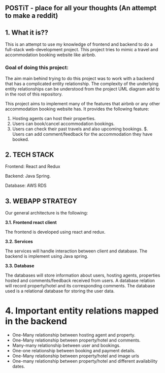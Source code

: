 ## POSTiT - place for all your thoughts (An attempt to make a reddit)

## 1. What it is??

This is an attempt to use my knowledge of frontend and backend to do a full-stack web-development project.
This project tries to mimic a travel and accommodation booking website like airbnb.

### Goal of doing this project:
The aim main behind trying to do this project was to work with a backend that has a complicated 
entity relationship. The complexity of the underlying entity relationships can be understood from the
project UML diagram add to in the root of this repository.

This project aims to implement many of the features that airbnb or any other accommodation booking website has.
It provides the following feature:
 
1. Hosting agents can host their properties.
2. Users can book/cancel accommodation bookings.
3. Users can check their past travels and also upcoming bookings.
$. Users can add comment/feedback for the accommodation they have booked.

## 2. TECH STACK

Frontend: React and Redux

Backend: Java Spring.

Database: AWS RDS
 
## 3. WEBAPP STRATEGY

Our general architecture is the following:

**3.1.  Frontend react client**

The frontend is developed using react and redux.

**3.2.  Services**

The services will handle interaction between client and database.
The backend is implement using Java spring. 

**3.3. Database** 

The databases will store information about users, hosting agents, properties hosted and comments/feedback
received from users. A database relation will record property/hotel and its corresponding comments.
The database used is a relational database for storing the user data.

# 4. Important entity relations mapped in the backend

* One-Many relationship between hosting agent and property.
* One-Many relationship between property/hotel and comments.
* Many-many relationship between user and bookings. 
* One-one relationship between booking and payment details.
* One-Many relationship between property/hotel and image urls
* One-many relationship between property/hotel and different availability dates.
